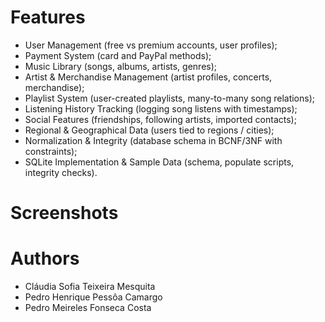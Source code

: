 # Features

- User Management (free vs premium accounts, user profiles);
- Payment System (card and PayPal methods);
- Music Library (songs, albums, artists, genres);
- Artist & Merchandise Management (artist profiles, concerts, merchandise);
- Playlist System (user-created playlists, many-to-many song relations);
- Listening History Tracking (logging song listens with timestamps);
- Social Features (friendships, following artists, imported contacts);
- Regional & Geographical Data (users tied to regions / cities);
- Normalization & Integrity (database schema in BCNF/3NF with constraints);
- SQLite Implementation & Sample Data (schema, populate scripts, integrity checks).

# Screenshots

# Authors 
- Cláudia Sofia Teixeira Mesquita
- Pedro Henrique Pessôa Camargo
- Pedro Meireles Fonseca Costa
